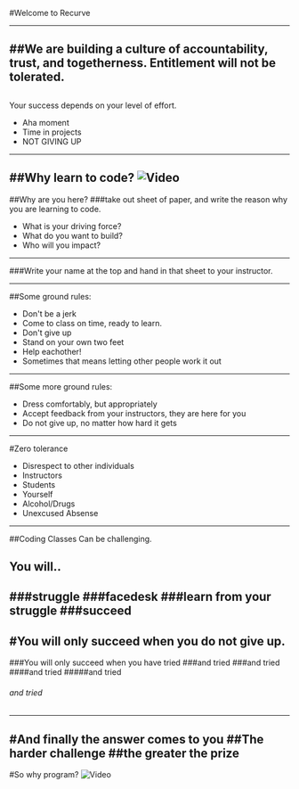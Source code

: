 #Welcome to Recurve

---
##We are building a culture of accountability, trust, and togetherness. Entitlement will not be tolerated.
---
##
Your success depends on your level of effort.
 - Aha moment
 - Time in projects
 - NOT GIVING UP
---
##Why learn to code?
![Video](https://www.youtube.com/embed/6XvmhE1J9PY)
---
##Why are you here?
###take out sheet of paper, and write the reason why you are learning to code. 
 - What is your driving force?
 - What do you want to build?
 - Who will you impact?
---
###Write your name at the top and hand in that sheet to your instructor. 

---
##Some ground rules:
 - Don't be a jerk
 - Come to class on time, ready to learn. 
 - Don't give up
 - Stand on your own two feet
 - Help eachother!
  - Sometimes that means letting other people work it out
---
##Some more ground rules:
 - Dress comfortably, but appropriately
 - Accept feedback from your instructors, they are here for you
 - Do not give up, no matter how hard it gets
---
#Zero tolerance
 - Disrespect to other individuals
  - Instructors
  - Students
  - Yourself
 - Alcohol/Drugs
 - Unexcused Absense
---
##Coding Classes Can be challenging. 
##   You will..
###struggle
###facedesk
###learn from your struggle
###succeed
---
#You will only succeed when you do not give up.
---
###You will only succeed when you have tried
###and tried
###and tried
####and tried
#####and tried
###### and tried
---
#And finally the answer comes to you
##The harder challenge
##the greater the prize
---
#So why program?
![Video](https://www.youtube.com/embed/nKIu9yen5nc)